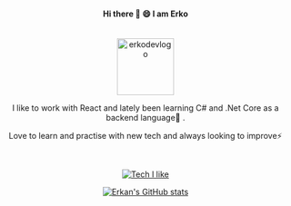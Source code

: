 <div align="center">

 <h4> Hi there 👋 😄 I am Erko</h4>
 <br />
<img src="https://i.ibb.co/2jG9GqX/erkologo.png" alt="erkodevlogo" width="100px"/>

 <br />
 <p>I like to work with React and lately been learning C# and .Net Core as a backend language🌱 . </p>
 <p> Love to learn and practise with new tech and always looking to improve⚡ </p>

 <br /> 
 
[![Tech I like](https://github-readme-stats.vercel.app/api/top-langs/?username=erkanisuf&layout=compact&theme=dark)](https://github.com/anuraghazra/github-readme-stats)

[![Erkan's GitHub stats](https://github-readme-stats.vercel.app/api?username=erkanisuf&theme=dark)](https://github.com/anuraghazra/github-readme-stats)
</div>
<!--
**erkanisuf/erkanisuf** is a ✨ _special_ ✨ repository because its `README.md` (this file) appears on your GitHub profile.

Here are some ideas to get you started:

- 🔭 I’m currently working on ...
- 🌱 I’m currently learning ...
- 👯 I’m looking to collaborate on ...
- 🤔 I’m looking for help with ...
- 💬 Ask me about ...
- 📫 How to reach me: ...
- 😄 Pronouns: ...
- ⚡ Fun fact: ...
-->
